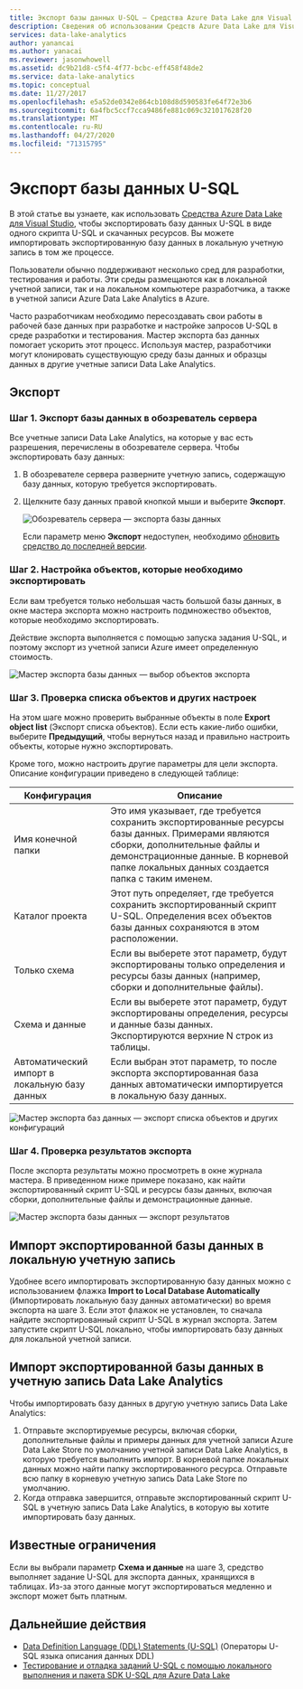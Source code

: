```yaml
---
title: Экспорт базы данных U-SQL — Средства Azure Data Lake для Visual Studio
description: Сведения об использовании Средств Azure Data Lake для Visual Studio для экспорта и автоматического импорта базы данных U-SQL в локальную учетную запись.
services: data-lake-analytics
author: yanancai
ms.author: yanacai
ms.reviewer: jasonwhowell
ms.assetid: dc9b21d8-c5f4-4f77-bcbc-eff458f48de2
ms.service: data-lake-analytics
ms.topic: conceptual
ms.date: 11/27/2017
ms.openlocfilehash: e5a52de0342e864cb108d8d590583fe64f72e3b6
ms.sourcegitcommit: 6a4fbc5ccf7cca9486fe881c069c321017628f20
ms.translationtype: MT
ms.contentlocale: ru-RU
ms.lasthandoff: 04/27/2020
ms.locfileid: "71315795"
---
```

# <a name="export-a-u-sql-database"></a>Экспорт базы данных U-SQL

В этой статье вы узнаете, как использовать [Средства Azure Data Lake для Visual Studio](https://aka.ms/adltoolsvs), чтобы экспортировать базу данных U-SQL в виде одного скрипта U-SQL и скачанных ресурсов. Вы можете импортировать экспортированную базу данных в локальную учетную запись в том же процессе.

Пользователи обычно поддерживают несколько сред для разработки, тестирования и работы. Эти среды размещаются как в локальной учетной записи, так и на локальном компьютере разработчика, а также в учетной записи Azure Data Lake Analytics в Azure. 

Часто разработчикам необходимо пересоздавать свои работы в рабочей базе данных при разработке и настройке запросов U-SQL в среде разработки и тестирования. Мастер экспорта баз данных помогает ускорить этот процесс. Используя мастер, разработчики могут клонировать существующую среду базы данных и образцы данных в другие учетные записи Data Lake Analytics.

## <a name="export-steps"></a>Экспорт

### <a name="step-1-export-the-database-in-server-explorer"></a>Шаг 1. Экспорт базы данных в обозреватель сервера

Все учетные записи Data Lake Analytics, на которые у вас есть разрешения, перечислены в обозревателе сервера. Чтобы экспортировать базу данных:

1. В обозревателе сервера разверните учетную запись, содержащую базу данных, которую требуется экспортировать.
2. Щелкните базу данных правой кнопкой мыши и выберите **Экспорт**. 
   
    ![Обозреватель сервера — экспорта базы данных](./media/data-lake-analytics-data-lake-tools-export-database/export-database.png)

     Если параметр меню **Экспорт** недоступен, необходимо [обновить средство до последней версии](https://aka.ms/adltoolsvs).

### <a name="step-2-configure-the-objects-that-you-want-to-export"></a>Шаг 2. Настройка объектов, которые необходимо экспортировать

Если вам требуется только небольшая часть большой базы данных, в окне мастера экспорта можно настроить подмножество объектов, которые необходимо экспортировать. 

Действие экспорта выполняется с помощью запуска задания U-SQL, и поэтому экспорт из учетной записи Azure имеет определенную стоимость.

![Мастер экспорта базы данных — выбор объектов экспорта](./media/data-lake-analytics-data-lake-tools-export-database/export-database-wizard.png)

### <a name="step-3-check-the-objects-list-and-other-configurations"></a>Шаг 3. Проверка списка объектов и других настроек

На этом шаге можно проверить выбранные объекты в поле **Export object list** (Экспорт списка объектов). Если есть какие-либо ошибки, выберите **Предыдущий**, чтобы вернуться назад и правильно настроить объекты, которые нужно экспортировать.

Кроме того, можно настроить другие параметры для цели экспорта. Описание конфигурации приведено в следующей таблице:

|Конфигурация|Описание|
|-------------|-----------|
|Имя конечной папки|Это имя указывает, где требуется сохранить экспортированные ресурсы базы данных. Примерами являются сборки, дополнительные файлы и демонстрационные данные. В корневой папке локальных данных создается папка с таким именем.|
|Каталог проекта|Этот путь определяет, где требуется сохранить экспортированный скрипт U-SQL. Определения всех объектов базы данных сохраняются в этом расположении.|
|Только схема|Если вы выберете этот параметр, будут экспортированы только определения и ресурсы базы данных (например, сборки и дополнительные файлы).|
|Схема и данные|Если вы выберете этот параметр, будут экспортированы определения, ресурсы и данные базы данных. Экспортируются верхние N строк из таблицы.|
|Автоматический импорт в локальную базу данных|Если выбран этот параметр, то после экспорта экспортированная база данных автоматически импортируется в локальную базу данных.|

![Мастер экспорта баз данных — экспорт списка объектов и других конфигураций](./media/data-lake-analytics-data-lake-tools-export-database/export-database-wizard-configuration.png)

### <a name="step-4-check-the-export-results"></a>Шаг 4. Проверка результатов экспорта

После экспорта результаты можно просмотреть в окне журнала мастера. В приведенном ниже примере показано, как найти экспортированный скрипт U-SQL и ресурсы базы данных, включая сборки, дополнительные файлы и демонстрационные данные.

![Мастер экспорта базы данных — экспорт результатов](./media/data-lake-analytics-data-lake-tools-export-database/export-database-wizard-completed.png)

## <a name="import-the-exported-database-to-a-local-account"></a>Импорт экспортированной базы данных в локальную учетную запись

Удобнее всего импортировать экспортированную базу данных можно с использованием флажка **Import to Local Database Automatically** (Импортировать локальную базу данных автоматически) во время экспорта на шаге 3. Если этот флажок не установлен, то сначала найдите экспортированный скрипт U-SQL в журнал экспорта. Затем запустите скрипт U-SQL локально, чтобы импортировать базу данных для локальной учетной записи.

## <a name="import-the-exported-database-to-a-data-lake-analytics-account"></a>Импорт экспортированной базы данных в учетную запись Data Lake Analytics

Чтобы импортировать базу данных в другую учетную запись Data Lake Analytics:

1. Отправьте экспортируемые ресурсы, включая сборки, дополнительные файлы и примеры данных для учетной записи Azure Data Lake Store по умолчанию учетной записи Data Lake Analytics, в которую требуется выполнить импорт. В корневой папке локальных данных можно найти папку экспортированного ресурса. Отправьте всю папку в корневую учетную запись Data Lake Store по умолчанию.
2. Когда отправка завершится, отправьте экспортированный скрипт U-SQL в учетную запись Data Lake Analytics, в которую вы хотите импортировать базу данных.

## <a name="known-limitations"></a>Известные ограничения

Если вы выбрали параметр **Схема и данные** на шаге 3, средство выполняет задание U-SQL для экспорта данных, хранящихся в таблицах. Из-за этого данные могут экспортироваться медленно и экспорт может быть платным. 

## <a name="next-steps"></a>Дальнейшие действия

* [Data Definition Language (DDL) Statements (U-SQL)](/u-sql/data-definition-language-ddl-statements) (Операторы U-SQL языка описания данных DDL) 
* [Тестирование и отладка заданий U-SQL с помощью локального выполнения и пакета SDK U-SQL для Azure Data Lake](data-lake-analytics-data-lake-tools-local-run.md)


